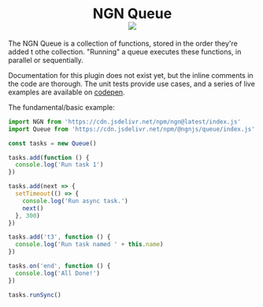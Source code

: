 <h1 align="center">NGN Queue<br/><img src="https://img.shields.io/npm/v/@ngnjs/queue?label=%40ngnjs/queue&logo=npm&style=social"/></h1>

The NGN Queue is a collection of functions, stored in the order they're added t othe collection. "Running" a queue executes these functions, in parallel or sequentially.

Documentation for this plugin does not exist yet, but the inline comments in the code are thorough. The unit tests provide use cases, and a series of live examples are available on [codepen](https://codepen.io/coreybutler/pen/eYZQJqL).

The fundamental/basic example:

```javascript
import NGN from 'https://cdn.jsdelivr.net/npm/ngn@latest/index.js'
import Queue from 'https://cdn.jsdelivr.net/npm/@ngnjs/queue/index.js'

const tasks = new Queue()

tasks.add(function () {
  console.log('Run task 1')
})

tasks.add(next => {
  setTimeout(() => {
    console.log('Run async task.')
    next()
  }, 300)
})

tasks.add('t3', function () {
  console.log('Run task named ' + this.name)
})

tasks.on('end', function () {
  console.log('All Done!')
})

tasks.runSync()
```